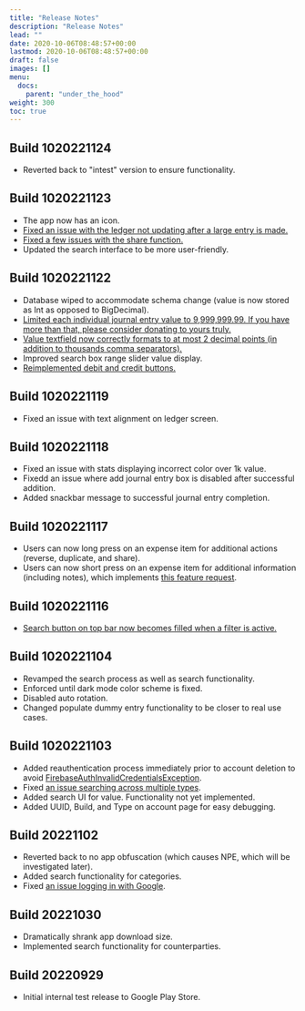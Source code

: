 ```yaml
---
title: "Release Notes"
description: "Release Notes"
lead: ""
date: 2020-10-06T08:48:57+00:00
lastmod: 2020-10-06T08:48:57+00:00
draft: false
images: []
menu:
  docs:
    parent: "under_the_hood"
weight: 300
toc: true
---
```


## Build 1020221124

* Reverted back to "intest" version to ensure functionality.

## Build 1020221123

* The app now has an icon.
* [Fixed an issue with the ledger not updating after a large entry is made.](https://github.com/EndianTribe/Reconcile-Issues-Tracker-Public/issues/10)
* [Fixed a few issues with the share function.](https://github.com/EndianTribe/Reconcile-Issues-Tracker-Public/issues/14)
* Updated the search interface to be more user-friendly.

## Build 1020221122

* Database wiped to accommodate schema change (value is now stored as Int as opposed to BigDecimal).
* [Limited each individual journal entry value to 9,999,999.99. If you have more than that, please consider donating to yours truly.](https://github.com/EndianTribe/Reconcile-Issues-Tracker-Public/issues/9)
* [Value textfield now correctly formats to at most 2 decimal points (in addition to thousands comma separators).](https://github.com/EndianTribe/Reconcile-Issues-Tracker-Public/issues/8)
* Improved search box range slider value display.
* [Reimplemented debit and credit buttons.](https://github.com/EndianTribe/Reconcile-Issues-Tracker-Public/issues/11)

## Build 1020221119

* Fixed an issue with text alignment on ledger screen.

## Build 1020221118

* Fixed an issue with stats displaying incorrect color over 1k value.
* Fixedd an issue where add journal entry box is disabled after successful addition.
* Added snackbar message to successful journal entry completion.

## Build 1020221117

* Users can now long press on an expense item for additional actions (reverse, duplicate, and share).
* Users can now short press on an expense item for additional information (including notes), which implements [this feature request](https://github.com/EndianTribe/Reconcile-Issues-Tracker-Public/issues/5).

## Build 1020221116

* [Search button on top bar now becomes filled when a filter is active.](https://github.com/EndianTribe/Reconcile-Issues-Tracker-Public/issues/6)

## Build 1020221104

* Revamped the search process as well as search functionality.
* Enforced until dark mode color scheme is fixed.
* Disabled auto rotation.
* Changed populate dummy entry functionality to be closer to real use cases.

## Build 1020221103

* Added reauthentication process immediately prior to account deletion to avoid [FirebaseAuthInvalidCredentialsException](https://firebase.google.com/docs/reference/android/com/google/firebase/auth/FirebaseAuthInvalidCredentialsException).
* Fixed [an issue searching across multiple types](https://github.com/EndianTribe/Reconcile-Issues-Tracker-Public/issues/3).
* Added search UI for value. Functionality not yet implemented.
* Added UUID, Build, and Type on account page for easy debugging.

## Build 20221102

* Reverted back to no app obfuscation (which causes NPE, which will be investigated later).
* Added search functionality for categories.
* Fixed [an issue logging in with Google](https://github.com/EndianTribe/Reconcile-Issues-Tracker-Public/issues/1).

## Build 20221030

* Dramatically shrank app download size.
* Implemented search functionality for counterparties.

## Build 20220929

* Initial internal test release to Google Play Store.
